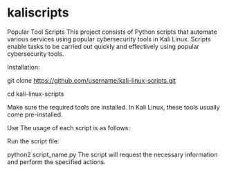 # kaliscripts

Popular Tool Scripts
This project consists of Python scripts that automate various services using popular cybersecurity tools in Kali Linux. Scripts enable tasks to be carried out quickly and effectively using popular cybersecurity tools.

Installation:

git clone https://github.com/username/kali-linux-scripts.git

cd kali-linux-scripts

Make sure the required tools are installed. In Kali Linux, these tools usually come pre-installed.

Use
The usage of each script is as follows:

Run the script file:

python2 script_name.py
The script will request the necessary information and perform the specified actions.
